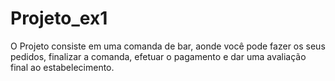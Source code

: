 # Projeto_ex1
O Projeto consiste em uma comanda de bar, aonde você pode fazer os seus pedidos, finalizar a comanda, efetuar o pagamento e dar uma avaliação final ao estabelecimento.
